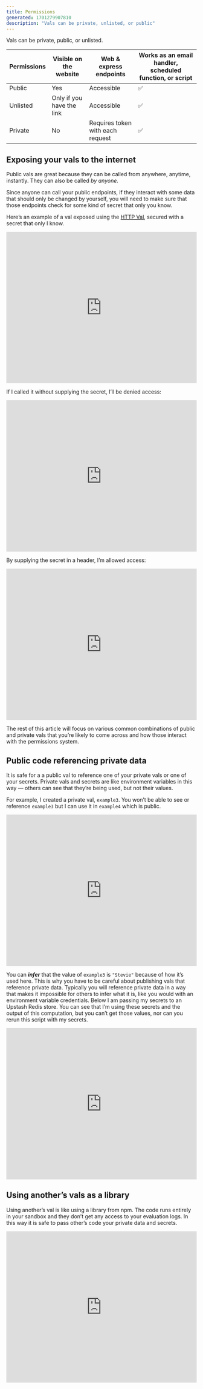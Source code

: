 ```yaml
---
title: Permissions
generated: 1701279907810
description: "Vals can be private, unlisted, or public"
---
```


Vals can be private, public, or unlisted.

| Permissions | Visible on the website    | Web & express endpoints          | Works as an email handler, scheduled function, or script |
| ----------- | ------------------------- | -------------------------------- | -------------------------------------------------------- |
| Public      | Yes                       | Accessible                       | ✅                                                       |
| Unlisted    | Only if you have the link | Accessible                       | ✅                                                       |
| Private     | No                        | Requires token with each request | ✅                                                       |

## Exposing your vals to the internet

Public vals are great because they can be called from anywhere, anytime,
instantly. They can also be called _by anyone._

Since anyone can call your public endpoints, if they interact with some data
that should only be changed by yourself, you will need to make sure that those
endpoints check for some kind of secret that only you know.

Here’s an example of a val exposed using the [HTTP Val](../http-val), secured
with a secret that only I know.

<div class="not-content">
  <iframe src="https://www.val.town/embed/neverstew.secretEndpoint" width="100%" frameborder="no" style="height: 400px;">
    &#x20;
  </iframe>
</div>

If I called it without supplying the secret, I’ll be denied access:

<div class="not-content">
  <iframe src="https://www.val.town/embed/neverstew.secretEndpointFailure" width="100%" frameborder="no" style="height: 400px;">
    &#x20;
  </iframe>
</div>

By supplying the secret in a header, I’m allowed access:

<div class="not-content">
  <iframe src="https://www.val.town/embed/neverstew.secretEndpointSuccess" width="100%" frameborder="no" style="height: 400px;">
    &#x20;
  </iframe>
</div>

The rest of this article will focus on various common combinations of public and
private vals that you’re likely to come across and how those interact with the
permissions system.

## Public code referencing private data

It is safe for a a public val to reference one of your private vals or one of
your secrets. Private vals and secrets are like environment variables in this
way — others can see that they’re being used, but not their values.

For example, I created a private val, `example3`. You won’t be able to see or
reference `example3` but I can use it in `example4` which is public.

<div class="not-content">
  <iframe src="https://www.val.town/embed/stevekrouse.example4" width="100%" frameborder="no" style="height: 400px;">
    &#x20;
  </iframe>
</div>

You can _****infer****_ that the value of `example3` is `"Stevie"` because of
how it’s used here. This is why you have to be careful about publishing vals
that reference private data. Typically you will reference private data in a way
that makes it impossible for others to infer what it is, like you would with an
environment variable credentials. Below I am passing my secrets to an Upstash
Redis store. You can see that I’m using these secrets and the output of this
computation, but you can’t get those values, nor can you rerun this script with
my secrets.

<div class="not-content">
  <iframe src="https://www.val.town/embed/stevekrouse.upstashJSONEx" width="100%" frameborder="no" style="height: 400px;">
    &#x20;
  </iframe>
</div>

## Using another’s vals as a library

Using another’s val is like using a library from npm. The code runs entirely in
your sandbox and they don’t get any access to your evaluation logs. In this way
it is safe to pass other’s code your private data and secrets.

<div class="not-content">
  <iframe src="https://www.val.town/embed/stevekrouse.librarySecretEx" width="100%" frameborder="no" style="height: 400px;">
    &#x20;
  </iframe>
</div>

